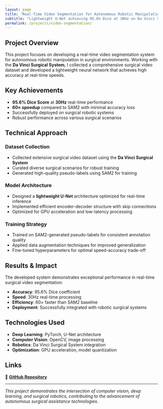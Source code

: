 ```yaml
---
layout: page
title: "Real-Time Video Segmentation for Autonomous Robotic Manipulation"
subtitle: "Lightweight U-Net achieving 95.6% Dice at 30Hz on Da Vinci Surgical System"
permalink: /projects/video-segmentation/
---
```


## Project Overview

This project focuses on developing a real-time video segmentation system for autonomous robotic manipulation in surgical environments. Working with the **Da Vinci Surgical System**, I collected a comprehensive surgical video dataset and developed a lightweight neural network that achieves high accuracy at real-time speeds.

## Key Achievements

- **95.6% Dice Score** at **30Hz** real-time performance
- **60× speedup** compared to SAM2 with minimal accuracy loss
- Successfully deployed on surgical robotic systems
- Robust performance across various surgical scenarios

## Technical Approach

### Dataset Collection
- Collected extensive surgical video dataset using the **Da Vinci Surgical System**
- Curated diverse surgical scenarios for robust training
- Generated high-quality pseudo-labels using SAM2 for training

### Model Architecture
- Designed a **lightweight U-Net** architecture optimized for real-time inference
- Implemented efficient encoder-decoder structure with skip connections
- Optimized for GPU acceleration and low-latency processing

### Training Strategy
- Trained on SAM2-generated pseudo-labels for consistent annotation quality
- Applied data augmentation techniques for improved generalization
- Fine-tuned hyperparameters for optimal speed-accuracy trade-off

## Results & Impact

The developed system demonstrates exceptional performance in real-time surgical video segmentation:

- **Accuracy**: 95.6% Dice coefficient
- **Speed**: 30Hz real-time processing
- **Efficiency**: 60× faster than SAM2 baseline
- **Deployment**: Successfully integrated with robotic surgical systems

## Technologies Used

- **Deep Learning**: PyTorch, U-Net architecture
- **Computer Vision**: OpenCV, image processing
- **Robotics**: Da Vinci Surgical System integration
- **Optimization**: GPU acceleration, model quantization

## Links

🔗 **[GitHub Repository](https://github.com/Vakula289/Real-Time-Video-Segmentation-for-Autonomous-Manipulation)**

---

*This project demonstrates the intersection of computer vision, deep learning, and surgical robotics, contributing to the advancement of autonomous surgical assistance technologies.*